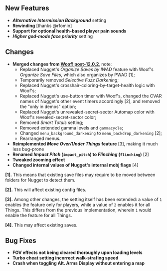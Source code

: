 ## New Features

- **_Alternative Intermission Background_** setting
- **Rewinding** [thanks @rfomin]
- **Support for optional health-based player pain sounds**
- **_Higher god-mode face priority_** setting

## Changes

- **Merged changes from [Woof! post-12.0.2](link)**, note:
  - Replaced Nugget's _Organize Saves by IWAD_ feature with Woof's _Organize Save Files_, which also organizes by PWAD [1];
  - Temporarily removed _Selective Fuzz Darkening_;
  - Replaced Nugget's crosshair-coloring-by-target-health logic with Woof's;
  - Replaced Nugget's use-button timer with Woof's, changed the CVAR names of Nugget's other event timers accordingly [2],
    and removed the "only in demos" option;
  - Replaced Nugget's unrevealed-secret-sector Automap color with Woof's revealed-secret-sector color;
  - Removed _Smart Totals_ setting;
  - Removed extended gamma levels and `gammacycle`;
  - Changed `menu_background_darkening` to `menu_backdrop_darkening` [2];
  - Rearranged menus.
- **Reimplemented _Move Over/Under Things_ feature** [3], making it much less bug-prone
- **Renamed _Impact Pitch_ (`impact_pitch`) to _Flinching_ (`flinching`)** [2]
- **Tweaked zooming effect**
- **Changed internal values of Nugget's internal mobj flags** [4]

**[1]\.** This means that existing save files may require to be moved between folders for Nugget to detect them.

**[2]\.** This will affect existing config files.

**[3]\.** Among other changes, the setting itself has been extended: a value of `1` enables the feature only for players,
while a value of `2` enables it for all Things. This differs from the previous implementation, wherein `1` would enable
the feature for all Things.

**[4]\.** This may affect existing saves.

## Bug Fixes

- **FOV effects not being cleared thoroughly upon loading levels**
- **Turbo cheat setting incorrect walk-strafing speed**
- **Crash when toggling Alt. Arms Display without entering a map**

